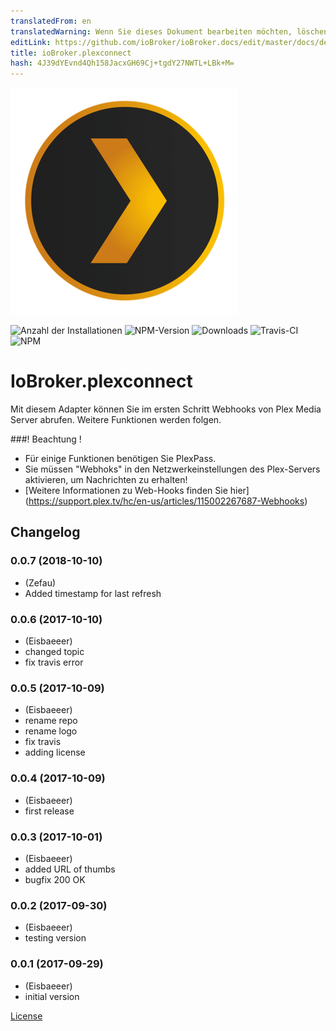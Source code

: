 ```yaml
---
translatedFrom: en
translatedWarning: Wenn Sie dieses Dokument bearbeiten möchten, löschen Sie bitte das Feld "translationsFrom". Andernfalls wird dieses Dokument automatisch erneut übersetzt
editLink: https://github.com/ioBroker/ioBroker.docs/edit/master/docs/de/adapterref/iobroker.plexconnect/README.md
title: ioBroker.plexconnect
hash: 4J39dYEvnd4Qh158JacxGH69Cj+tgdY27NWTL+LBk+M=
---
```

![Logo](../../../en/adapterref/iobroker.plexconnect/admin/plexconnect.png)

![Anzahl der Installationen](http://iobroker.live/badges/plexconnect-stable.svg)
![NPM-Version](http://img.shields.io/npm/v/iobroker.plexconnect.svg)
![Downloads](https://img.shields.io/npm/dm/iobroker.plexconnect.svg)
![Travis-CI](https://travis-ci.org/Eisbaeeer/ioBroker.plexconnect.svg?branch=master)
![NPM](https://nodei.co/npm/iobroker.plexconnect.png?downloads=true)

# IoBroker.plexconnect
Mit diesem Adapter können Sie im ersten Schritt Webhooks von Plex Media Server abrufen.
Weitere Funktionen werden folgen.

###! Beachtung !
* Für einige Funktionen benötigen Sie PlexPass.
* Sie müssen "Webhoks" in den Netzwerkeinstellungen des Plex-Servers aktivieren, um Nachrichten zu erhalten!
* [Weitere Informationen zu Web-Hooks finden Sie hier] (https://support.plex.tv/hc/en-us/articles/115002267687-Webhooks)

## Changelog

### 0.0.7 (2018-10-10)
* (Zefau)
* Added timestamp for last refresh 

### 0.0.6 (2017-10-10)
* (Eisbaeeer)
* changed topic
* fix travis error

### 0.0.5 (2017-10-09)
* (Eisbaeeer)
* rename repo
* rename logo
* fix travis
* adding license

### 0.0.4 (2017-10-09)
* (Eisbaeeer)
* first release

### 0.0.3 (2017-10-01)
* (Eisbaeeer) 
* added URL of thumbs
* bugfix 200 OK

### 0.0.2 (2017-09-30)
* (Eisbaeeer) 
* testing version

### 0.0.1 (2017-09-29)
* (Eisbaeeer) 
* initial version

[License](https://github.com/Eisbaeeer/ioBroker.plexconnect/blob/master/LICENSE)